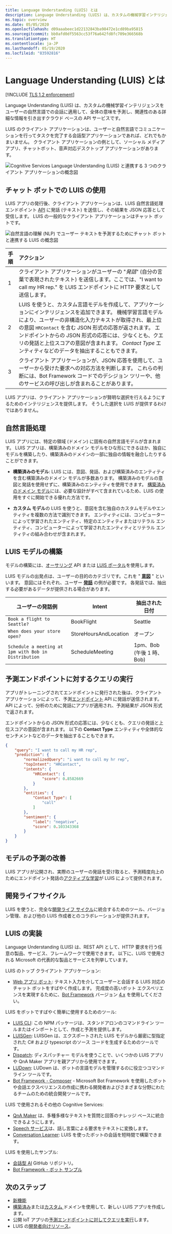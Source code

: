 ```yaml
---
title: Language Understanding (LUIS) とは
description: Language Understanding (LUIS) は、カスタムの機械学習インテリジェンスをユーザーの自然言語での会話に適用して、全体の意味を予測し、関連性のある詳細な情報を引き出すクラウド ベースの API サービスです。
ms.topic: overview
ms.date: 05/05/2020
ms.openlocfilehash: d09aaabeec1d22132843ba98472e1cd89ba95815
ms.sourcegitcommit: bb0afd0df5563cc53f76a642fd8fc709e366568b
ms.translationtype: HT
ms.contentlocale: ja-JP
ms.lasthandoff: 05/19/2020
ms.locfileid: "83592816"
---
```

# <a name="what-is-language-understanding-luis"></a>Language Understanding (LUIS) とは

[!INCLUDE [TLS 1.2 enforcement](../../../includes/cognitive-services-tls-announcement.md)]

Language Understanding (LUIS) は、カスタムの機械学習インテリジェンスをユーザーの自然言語での会話に適用して、全体の意味を予測し、関連性のある詳細な情報を引き出すクラウド ベースの API サービスです。

LUIS のクライアント アプリケーションは、ユーザーと自然言語でコミュニケーションを行ってタスクを完了する会話型アプリケーションであれば、どれでもかまいません。 クライアント アプリケーションの例として、ソーシャル メディア アプリ、チャットボット、音声対応デスクトップ アプリケーションがあります。

![Cognitive Services Language Understanding (LUIS) と連携する 3 つのクライアント アプリケーションの概念図](./media/luis-overview/luis-entry-point.png "Cognitive Services Language Understanding (LUIS) と連携する 3 つのクライアント アプリケーションの概念図")

## <a name="use-luis-in-a-chat-bot"></a>チャット ボットでの LUIS の使用

<a name="Accessing-LUIS"></a>

LUIS アプリの発行後、クライアント アプリケーションは、LUIS 自然言語処理エンドポイント [API][endpoint-apis] に発話 (テキスト) を送信し、その結果を JSON 応答として受信します。 LUIS の一般的なクライアント アプリケーションはチャット ボットです。


![自然言語の理解 (NLP) でユーザー テキストを予測するためにチャット ボットと連携する LUIS の概念図](./media/luis-overview/LUIS-chat-bot-request-response.svg "自然言語の理解 (NLP) でユーザー テキストを予測するためにチャット ボットと連携する LUIS の概念図")

|手順|アクション|
|:--|:--|
|1|クライアント アプリケーションがユーザーの "_発話_" (自分の言葉で表現されたテキスト) を送信します。ここでは、"I want to call my HR rep." を LUIS エンドポイントに HTTP 要求として送信します。|
|2|LUIS を使うと、カスタム言語モデルを作成して、アプリケーションにインテリジェンスを追加できます。 機械学習言語モデルにより、ユーザーの非構造化入力テキストが取得され、最上位の意図 `HRContact` を含む JSON 形式の応答が返されます。 エンドポイントからの JSON 形式の応答には、少なくとも、クエリの発話と上位スコアの意図が含まれます。 _Contact Type_ エンティティなどのデータを抽出することもできます。|
|3|クライアント アプリケーションが、JSON 応答を使用して、ユーザーから受けた要求への対応方法を判断します。 これらの判断には、Bot Framework コードでのデシジョン ツリーや、他のサービスの呼び出しが含まれることがあります。 |

LUIS アプリは、クライアント アプリケーションが賢明な選択を行えるようにするためのインテリジェンスを提供します。 そうした選択を LUIS が提供するわけではありません。

<a name="Key-LUIS-concepts"></a>
<a name="what-is-a-luis-model"></a>

## <a name="natural-language-processing"></a>自然言語処理

LUIS アプリには、特定の領域 (ドメイン) に固有の自然言語モデルが含まれます。 LUIS アプリは、構築済みのドメイン モデルをひな形にできるほか、独自にモデルを構築したり、構築済みのドメインの一部に独自の情報を融合したりすることができます。

* **構築済みのモデル**: LUIS には、意図、発話、および構築済みのエンティティを含む構築済みのドメイン モデルが多数あります。 構築済みのモデルの意図と発話を使用せずに、構築済みのエンティティを使用できます。 [構築済みのドメイン モデル](luis-how-to-use-prebuilt-domains.md)には、必要な設計がすべて含まれているため、LUIS の使用をすぐに開始できる優れた方法です。

* **カスタム モデル**の LUIS を使うと、意図を含む独自のカスタムモデルやエンティティを複数の方法で識別できます。 エンティティには、コンピューターによって学習されたエンティティ、特定のエンティティまたはリテラル エンティティ、コンピューターによって学習されたエンティティとリテラル エンティティの組み合わせが含まれます。

## <a name="build-the-luis-model"></a>LUIS モデルの構築
モデルの構築には、[オーサリング](https://go.microsoft.com/fwlink/?linkid=2092087) API または [LUIS ポータル](https://www.luis.ai)を使用します。

LUIS モデルの出発点は、ユーザーの目的のカテゴリです。これを " **[意図](luis-concept-intent.md)** " といいます。 意図にはそれぞれ、ユーザー **[発話](luis-concept-utterance.md)** の例が必要です。 各発話では、抽出する必要があるデータが提供される場合があります。

|ユーザーの発話例|Intent|抽出された日付|
|-----------|-----------|-----------|
|`Book a flight to Seattle?`|BookFlight|Seattle|
|`When does your store open?`|StoreHoursAndLocation|オープン|
|`Schedule a meeting at 1pm with Bob in Distribution`|ScheduleMeeting|1pm、Bob (午後 1 時、Bob)|

## <a name="query-prediction-endpoint"></a>予測エンドポイントに対するクエリの実行

アプリがトレーニングされてエンドポイントに発行された後は、クライアント アプリケーションによって、予測[エンドポイント](https://go.microsoft.com/fwlink/?linkid=2092356) API に発話が送信されます。 API によって、分析のために発話にアプリが適用され、予測結果が JSON 形式で返されます。

エンドポイントからの JSON 形式の応答には、少なくとも、クエリの発話と上位スコアの意図が含まれます。 以下の **Contact Type** エンティティや全体的なセンチメントなどのデータを抽出することもできます。

```JSON
{
    "query": "I want to call my HR rep",
    "prediction": {
        "normalizedQuery": "i want to call my hr rep",
        "topIntent": "HRContact",
        "intents": {
            "HRContact": {
                "score": 0.8582669
            }
        },
        "entities": {
            "Contact Type": [
                "call"
            ]
        },
        "sentiment": {
            "label": "negative",
            "score": 0.103343368
        }
    }
}
```

## <a name="improve-model-prediction"></a>モデルの予測の改善

LUIS アプリが公開され、実際のユーザーの発話を受け取ると、予測精度向上のためにエンドポイント発話の[アクティブな学習](luis-concept-review-endpoint-utterances.md)が LUIS によって提供されます。

<a name="using-luis"></a>

## <a name="development-lifecycle"></a>開発ライフサイクル
LUIS を使うと、完全な[開発ライフ サイクル](luis-concept-app-iteration.md)に統合するためのツール、バージョン管理、および他の LUIS 作成者とのコラボレーションが提供されます。

## <a name="implementing-luis"></a>LUIS の実装
Language Understanding (LUIS) は、REST API として、HTTP 要求を行う任意の製品、サービス、フレームワークで使用できます。 以下に、LUIS で使用される Microsoft の代表的な製品とサービスを列挙しています。

LUIS のトップ クライアント アプリケーション:
* [Web アプリ ボット](https://docs.microsoft.com/azure/bot-service/?view=azure-bot-service-4.0): テキスト入力を介してユーザーと会話する LUIS 対応のチャット ボットをすばやく作成します。 完成度の高いボット エクスペリエンスを実現するために、[Bot Framework][bot-framework] バージョン [4.x](https://github.com/Microsoft/botbuilder-dotnet) を使用してください。

LUIS をボットですばやく簡単に使用するためのツール:
* [LUIS CLI](https://github.com/Microsoft/botbuilder-tools/tree/master/packages/LUIS): この NPM パッケージは、スタンドアロンのコマンドライン ツールまたはインポートとして、作成と予測を提供します。
* [LUISGen](https://github.com/Microsoft/botbuilder-tools/tree/master/packages/LUISGen): LUISGen は、エクスポートされた LUIS モデルから厳密に型指定された C# および typescript のソース コードを生成するためのツールです。
* [Dispatch](https://aka.ms/dispatch-tool): ディスパッチャー モデルを使うことで、いくつかの LUIS アプリや QnA Maker アプリを親アプリから使用できます。
* [LUDown](https://github.com/Microsoft/botbuilder-tools/tree/master/packages/Ludown): LUDown は、ボットの言語モデルを管理するのに役立つコマンドライン ツールです。
* [Bot Framework - Composer](https://github.com/microsoft/BotFramework-Composer) - Microsoft Bot Framework を使用したボットや会話エクスペリエンスの作成に携わる開発者およびさまざまな分野にわたるチームのための統合開発ツールです。

LUIS で使用されるその他の Cognitive Services:
* [QnA Maker][qnamaker] は、多種多様なテキストを質問と回答のナレッジ ベースに統合できるようにします。
* [Speech サービス](../Speech-Service/overview.md)は、話し言葉による要求をテキストに変換します。
* [Conversation Learner](https://docs.microsoft.com/azure/cognitive-services/labs/conversation-learner/overview): LUIS を使ったボットの会話を短時間で構築できます。

LUIS を使用したサンプル:
* [会話型 AI](https://github.com/Microsoft/AI) GitHub リポジトリ。
* [Bot Framework - ボット サンプル](https://github.com/microsoft/BotBuilder-Samples)

## <a name="next-steps"></a>次のステップ

* [新機能](whats-new.md)
* [構築済み](luis-get-started-create-app.md)または[カスタム ](luis-quickstart-intents-only.md) ドメインを使用して、新しい LUIS アプリを作成します。
* 公開 IoT アプリの[予測エンドポイントに対してクエリを実行](luis-get-started-get-intent-from-browser.md)します。
* LUIS の[開発者向けリソース](developer-reference-resource.md)。

[bot-framework]: https://docs.microsoft.com/bot-framework/
[flow]: https://docs.microsoft.com/connectors/luis/
[authoring-apis]: https://go.microsoft.com/fwlink/?linkid=2092087
[endpoint-apis]: https://go.microsoft.com/fwlink/?linkid=2092356
[qnamaker]: https://qnamaker.ai/
